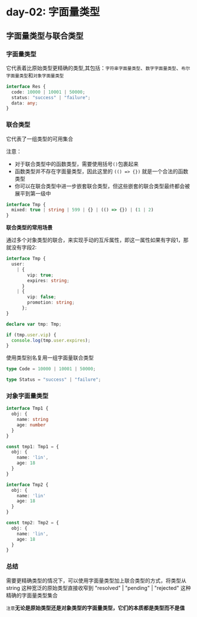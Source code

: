 # day-02: 字面量类型

## 字面量类型与联合类型
### 字面量类型
  
  它代表着比原始类型更精确的类型,其包括：`字符串字面量类型`、`数字字面量类型`、`布尔字面量类型`和`对象字面量类型`
```ts
interface Res {
  code: 10000 | 10001 | 50000;
  status: "success" | "failure";
  data: any;
}
```
### 联合类型

  它代表了一组类型的可用集合

  注意：
  
  * 对于联合类型中的函数类型，需要使用括号`()`包裹起来
  * 函数类型并不存在字面量类型，因此这里的 `(() => {})` 就是一个合法的函数类型
  * 你可以在联合类型中进一步嵌套联合类型，但这些嵌套的联合类型最终都会被展平到第一级中
```ts
interface Tmp {
  mixed: true | string | 599 | {} | (() => {}) | (1 | 2)
}
```
<strong>联合类型的常用场景</strong>

通过多个对象类型的联合，来实现手动的互斥属性，即这一属性如果有字段1，那就没有字段2:
```ts
interface Tmp {
  user:
    | {
        vip: true;
        expires: string;
      }
    | {
        vip: false;
        promotion: string;
      };
}

declare var tmp: Tmp;

if (tmp.user.vip) {
  console.log(tmp.user.expires);
}
```

  使用类型别名复用一组字面量联合类型
  ```ts
  type Code = 10000 | 10001 | 50000;

  type Status = "success" | "failure";
  ```

### 对象字面量类型
```ts
interface Tmp1 {
  obj: {
    name: string
    age: number
  }
}

const tmp1: Tmp1 = {
  obj: {
    name: 'lin',
    age: 18
  }
}

interface Tmp2 {
  obj: {
    name: 'lin'
    age: 18
  }
}

const tmp2: Tmp2 = {
  obj: {
    name: 'lin',
    age: 18
  }
}

```
### 总结
需要更精确类型的情况下，可以使用字面量类型加上联合类型的方式，将类型从 string 这种宽泛的原始类型直接收窄到 "resolved" | "pending" | "rejected" 这种精确的字面量类型集合

`注意`<strong>无论是原始类型还是对象类型的字面量类型，它们的本质都是类型而不是值</strong>
